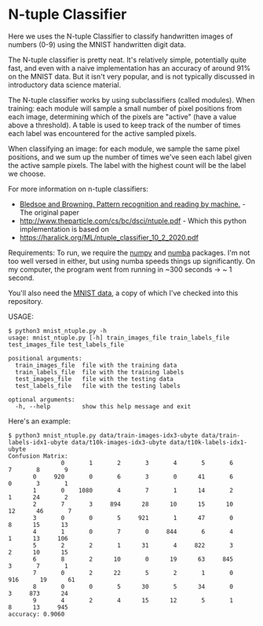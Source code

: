 # N-tuple Classifier

Here we uses the N-tuple Classifier to classify handwritten images of numbers (0-9) using the MNIST handwritten digit data.

The N-tuple classifier is pretty neat. It's relatively simple, potentially quite fast, and even with a naive implementation has an accuracy of around 91% 
on the MNIST data. But it isn't very popular, and is not typically discussed in introductory data science material.

The N-tuple classifier works by using subclassifiers (called modules). 
When training: 
each module will sample a small number of pixel positions from each image, determining which of the pixels are "active" (have a value above a threshold).
A table is used to keep track of the number of times each label was encountered for the active sampled pixels.

When classifying an image:
for each module, we sample the same pixel positions, 
and we sum up the number of times we've seen each label given the active sample pixels. 
The label with the highest count will be the label we choose.

For more information on n-tuple classifiers:
* [Bledsoe and Browning.  Pattern recognition and reading by machine.](https://dl.acm.org/doi/10.1145/1460299.1460326) - The original paper
* http://www.theparticle.com/cs/bc/dsci/ntuple.pdf - Which this python implementation is based on
* https://haralick.org/ML/ntuple_classifier_10_2_2020.pdf

Requirements:
To run, we require the [numpy](https://numpy.org/) and [numba](https://numba.pydata.org/) packages. I'm not too well versed in either, but using numba
speeds things up significantly. On my computer, the program went from running in ~300 seconds -> ~ 1 second.

You'll also need the [MNIST data](http://yann.lecun.com/exdb/mnist/), a copy of which I've checked into this repository.

USAGE:
```
$ python3 mnist_ntuple.py -h
usage: mnist_ntuple.py [-h] train_images_file train_labels_file test_images_file test_labels_file

positional arguments:
  train_images_file  file with the training data
  train_labels_file  file with the training labels
  test_images_file   file with the testing data
  test_labels_file   file with the testing labels

optional arguments:
  -h, --help         show this help message and exit
```

Here's an example:
```
$ python3 mnist_ntuple.py data/train-images-idx3-ubyte data/train-labels-idx1-ubyte data/t10k-images-idx3-ubyte data/t10k-labels-idx1-ubyte 
Confusion Matrix:
               0       1       2       3       4       5       6       7       8       9
       0     920       0       6       3       0      41       6       0       3       1
       1       0    1080       4       7       1      14       2       1      24       2
       2       7       3     894      28      10      15      10      12      46       7
       3       0       0       5     921       1      47       0       8      15      13
       4       1       0       7       0     844       6       4       1      13     106
       5       2       2       1      31       4     822       3       2      10      15
       6       8       2      10       0      19      63     845       3       7       1
       7       0       2      22       5       2       1       0     916      19      61
       8       0       0       5      30       5      34       0       3     873      24
       9       4       2       4      15      12       5       1       8      13     945
accuracy: 0.9060
```
